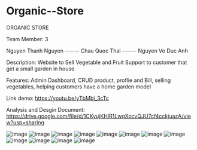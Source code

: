 # Organic--Store
ORGANIC STORE

Team Member: 3

Nguyen Thanh Nguyen ------ Chau Quoc Thai ------ Nguyen Vo Duc Anh

Description: Website to Sell Vegetable and Fruit Support to customer that get a small garden in house 

Features: Admin Dashboard, CRUD product, proflie and Bill, selling vegetables, helping customers have a home garden model

Link demo: https://youtu.be/yTbMbj_3cTc

Analysis and Desgin Document: https://drive.google.com/file/d/1CKyujKHIR1LwqXocvQJU7cf4cckjuazA/view?usp=sharing 

![image](https://github.com/nthanhnguyen/OrganicStore/assets/110075152/b981ba3b-798d-4fa1-9b50-cdefc5023906)
![image](https://github.com/nthanhnguyen/OrganicStore/assets/110075152/c9d7b1d2-4a7b-491e-8260-58633341d568)
![image](https://github.com/nthanhnguyen/OrganicStore/assets/110075152/805b6cb9-7311-4c99-90a1-1955bcb676d7)
![image](https://github.com/nthanhnguyen/OrganicStore/assets/110075152/cdd9e911-d0c7-4bc8-a55b-a381cad438ed)
![image](https://github.com/nthanhnguyen/OrganicStore/assets/110075152/fdbf78b8-5222-416c-925b-fe9595d98289)
![image](https://github.com/nthanhnguyen/OrganicStore/assets/110075152/58c7bcfe-b172-4cf3-a0b6-1a57ef3b60ba)
![image](https://github.com/nthanhnguyen/OrganicStore/assets/110075152/0d987f5e-42e9-42c7-801e-bdc3d99d2c95)
![image](https://github.com/nthanhnguyen/OrganicStore/assets/110075152/cafcaee9-28af-44b6-924f-0d9213da74e5)
![image](https://github.com/nthanhnguyen/OrganicStore/assets/110075152/ddde201c-5d51-499b-9ed6-e103a910f630)
![image](https://github.com/nthanhnguyen/OrganicStore/assets/110075152/f5d44300-a194-475d-888d-9bc91081230d)
![image](https://github.com/nthanhnguyen/OrganicStore/assets/110075152/2a796eb7-45fe-4bd8-a898-c64948755bff)
![image](https://github.com/nthanhnguyen/OrganicStore/assets/110075152/204cc900-aa1c-48d5-9f34-6dc3023006ed)
























